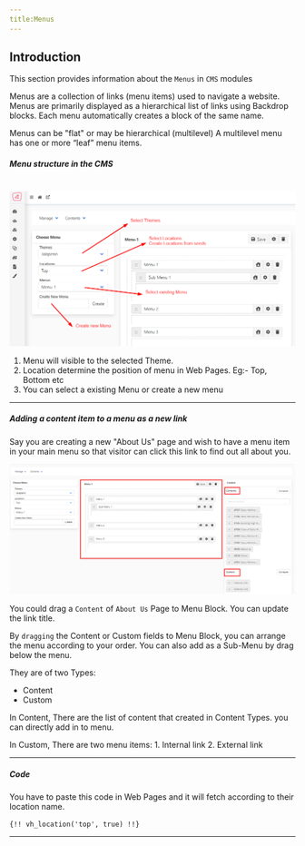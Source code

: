 ```yaml
---
title:Menus
---
```

## Introduction

This section provides information about the `Menus` in `CMS` modules

Menus are a collection of links (menu items) used to navigate a website. Menus are primarily displayed as a hierarchical list of links using Backdrop blocks. Each menu automatically creates a block of the same name.

Menus can be "flat" or may be hierarchical (multilevel) A multilevel menu has one or more “leaf” menu items.



##### Menu structure in the CMS

<br/>
<img src="/images/cms-menu-1.png" alt="cms-menu-1">


1. Menu will visible to the selected Theme.
2. Location determine the position of menu in Web Pages. Eg:- Top, Bottom etc
3. You can select a existing Menu or create a new menu

------



##### Adding a content item to a menu as a new link



Say you are creating a new "About Us" page and wish to have a menu item in your main menu so that visitor can click this link to find out all about you.

<img src="/images/cms-menu-2.png" alt="cms-menu-2">

You could drag a `Content` of `About Us` Page to Menu Block. You can update the link title.

By `dragging` the Content or Custom fields to Menu Block, you can arrange the menu according to your order. You can also add as a Sub-Menu by drag below the menu.

They are of two Types:

- Content
- Custom

In Content, There are the list of content that created in Content Types. you can directly add in to menu.

In Custom, There are two menu items: 1. Internal link 2. External link

------



##### Code

You have to paste this code in Web Pages and it will fetch according to their location name.

```php+HTML
{!! vh_location('top', true) !!}
```



------

